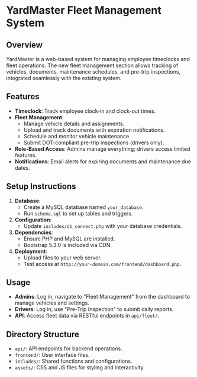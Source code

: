 # YardMaster Fleet Management System

## Overview
YardMaster is a web-based system for managing employee timeclocks and fleet operations. The new fleet management section allows tracking of vehicles, documents, maintenance schedules, and pre-trip inspections, integrated seamlessly with the existing system.

## Features
- **Timeclock**: Track employee clock-in and clock-out times.
- **Fleet Management**:
  - Manage vehicle details and assignments.
  - Upload and track documents with expiration notifications.
  - Schedule and monitor vehicle maintenance.
  - Submit DOT-compliant pre-trip inspections (drivers only).
- **Role-Based Access**: Admins manage everything; drivers access limited features.
- **Notifications**: Email alerts for expiring documents and maintenance due dates.

## Setup Instructions
1. **Database**:
   - Create a MySQL database named `your_database`.
   - Run `schema.sql` to set up tables and triggers.
2. **Configuration**:
   - Update `includes/db_connect.php` with your database credentials.
3. **Dependencies**:
   - Ensure PHP and MySQL are installed.
   - Bootstrap 5.3.0 is included via CDN.
4. **Deployment**:
   - Upload files to your web server.
   - Test access at `http://your-domain.com/frontend/dashboard.php`.

## Usage
- **Admins**: Log in, navigate to "Fleet Management" from the dashboard to manage vehicles and settings.
- **Drivers**: Log in, use "Pre-Trip Inspection" to submit daily reports.
- **API**: Access fleet data via RESTful endpoints in `api/fleet/`.

## Directory Structure
- `api/`: API endpoints for backend operations.
- `frontend/`: User interface files.
- `includes/`: Shared functions and configurations.
- `assets/`: CSS and JS files for styling and interactivity.